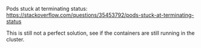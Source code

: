Pods stuck at terminating status: 
https://stackoverflow.com/questions/35453792/pods-stuck-at-terminating-status

This is still not a perfect solution, see if the containers are still running in the cluster.
